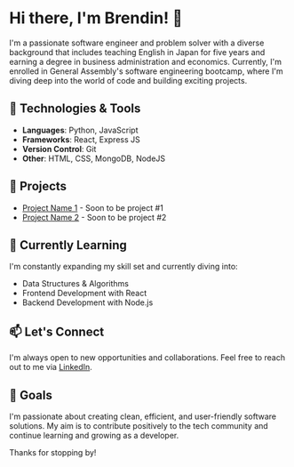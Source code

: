 # Hi there, I'm Brendin! 👋

I'm a passionate software engineer and problem solver with a diverse background that includes teaching English in Japan for five years and earning a degree in business administration and economics. Currently, I'm enrolled in General Assembly's software engineering bootcamp, where I'm diving deep into the world of code and building exciting projects.

## 🔧 Technologies & Tools

- **Languages**: Python, JavaScript
- **Frameworks**: React, Express JS
- **Version Control**: Git
- **Other**: HTML, CSS, MongoDB, NodeJS

## 🚀 Projects

- [Project Name 1](link-to-repo) - Soon to be project #1
- [Project Name 2](link-to-repo) - Soon to be project #2

## 🌱 Currently Learning

I'm constantly expanding my skill set and currently diving into:

- Data Structures & Algorithms
- Frontend Development with React
- Backend Development with Node.js

## 📫 Let's Connect

I'm always open to new opportunities and collaborations. Feel free to reach out to me via [LinkedIn](https://www.linkedin.com/in/brendin-moss-a55158ab/).

## 🎯 Goals

I'm passionate about creating clean, efficient, and user-friendly software solutions. My aim is to contribute positively to the tech community and continue learning and growing as a developer.

Thanks for stopping by!
